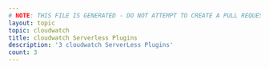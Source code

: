 ```yaml
---
# NOTE: THIS FILE IS GENERATED - DO NOT ATTEMPT TO CREATE A PULL REQUEST TO UPDATE THE DATA. 
layout: topic
topic: cloudwatch
title: cloudwatch Serverless Plugins
description: '3 cloudwatch ServerLess Plugins'
count: 3
---
```

